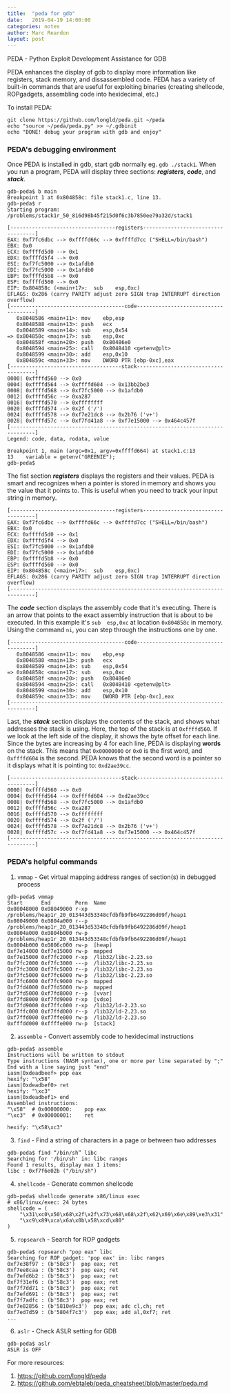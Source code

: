 ```yaml
---
title:  "peda for gdb"
date:   2019-04-19 14:00:00
categories: notes
author: Marc Reardon
layout: post
---
```



PEDA - Python Exploit Development Assistance for GDB

PEDA enhances the display of gdb to display more information like registers, 
stack memory, and dissassembled code. PEDA has a variety of built-in commands 
that are useful for exploiting binaries (creating shellcode, ROPgadgets, 
assembling code into hexidecimal, etc.)

To install PEDA:

```
git clone https://github.com/longld/peda.git ~/peda
echo "source ~/peda/peda.py" >> ~/.gdbinit
echo "DONE! debug your program with gdb and enjoy"
```

### PEDA's debugging environment

Once PEDA is installed in gdb, start gdb normally eg. `gdb ./stack1`. When 
you run a program, PEDA will display three sections: ***registers***, ***code***, and 
***stack***.

```
gdb-peda$ b main
Breakpoint 1 at 0x804858c: file stack1.c, line 13.
gdb-peda$ r
Starting program: /problems/stack1r_50_816d98b45f215d0f6c3b7850ee79a32d/stack1 

[----------------------------------registers-----------------------------------]
EAX: 0xf7fc6dbc --> 0xffffd66c --> 0xffffd7cc ("SHELL=/bin/bash")
EBX: 0x0 
ECX: 0xffffd5d0 --> 0x1 
EDX: 0xffffd5f4 --> 0x0 
ESI: 0xf7fc5000 --> 0x1afdb0 
EDI: 0xf7fc5000 --> 0x1afdb0 
EBP: 0xffffd5b8 --> 0x0 
ESP: 0xffffd560 --> 0x0 
EIP: 0x804858c (<main+17>:	sub    esp,0xc)
EFLAGS: 0x286 (carry PARITY adjust zero SIGN trap INTERRUPT direction overflow)
[-------------------------------------code-------------------------------------]
   0x8048586 <main+11>:	mov    ebp,esp
   0x8048588 <main+13>:	push   ecx
   0x8048589 <main+14>:	sub    esp,0x54
=> 0x804858c <main+17>:	sub    esp,0xc
   0x804858f <main+20>:	push   0x80486e0
   0x8048594 <main+25>:	call   0x8048410 <getenv@plt>
   0x8048599 <main+30>:	add    esp,0x10
   0x804859c <main+33>:	mov    DWORD PTR [ebp-0xc],eax
[------------------------------------stack-------------------------------------]
0000| 0xffffd560 --> 0x0 
0004| 0xffffd564 --> 0xffffd604 --> 0x13bb2be3 
0008| 0xffffd568 --> 0xf7fc5000 --> 0x1afdb0 
0012| 0xffffd56c --> 0xa287 
0016| 0xffffd570 --> 0xffffffff 
0020| 0xffffd574 --> 0x2f ('/')
0024| 0xffffd578 --> 0xf7e21dc8 --> 0x2b76 ('v+')
0028| 0xffffd57c --> 0xf7fd41a8 --> 0xf7e15000 --> 0x464c457f 
[------------------------------------------------------------------------------]
Legend: code, data, rodata, value

Breakpoint 1, main (argc=0x1, argv=0xffffd664) at stack1.c:13
13	  variable = getenv("GREENIE");
gdb-peda$ 
```

The fist section ***registers*** displays the registers and their values.  PEDA 
is smart and recognizes when a pointer is stored in memory and shows you the 
value that it points to. This is useful when you need to track your input string 
in memory.

```
[----------------------------------registers-----------------------------------]
EAX: 0xf7fc6dbc --> 0xffffd66c --> 0xffffd7cc ("SHELL=/bin/bash")
EBX: 0x0 
ECX: 0xffffd5d0 --> 0x1 
EDX: 0xffffd5f4 --> 0x0 
ESI: 0xf7fc5000 --> 0x1afdb0 
EDI: 0xf7fc5000 --> 0x1afdb0 
EBP: 0xffffd5b8 --> 0x0 
ESP: 0xffffd560 --> 0x0 
EIP: 0x804858c (<main+17>:	sub    esp,0xc)
EFLAGS: 0x286 (carry PARITY adjust zero SIGN trap INTERRUPT direction overflow)
[------------------------------------------------------------------------------]
```

The ***code*** section displays the assembly code that it's executing.  There 
is an arrow that points to the exact assembly instruction that is about to be 
executed. In this example it's `sub  esp,0xc` at location `0x804858c` in 
memory. Using the command `ni`, you can step through the instructions one by 
one.

```
[-------------------------------------code-------------------------------------]
   0x8048586 <main+11>:	mov    ebp,esp
   0x8048588 <main+13>:	push   ecx
   0x8048589 <main+14>:	sub    esp,0x54
=> 0x804858c <main+17>:	sub    esp,0xc
   0x804858f <main+20>:	push   0x80486e0
   0x8048594 <main+25>:	call   0x8048410 <getenv@plt>
   0x8048599 <main+30>:	add    esp,0x10
   0x804859c <main+33>:	mov    DWORD PTR [ebp-0xc],eax
[------------------------------------------------------------------------------]
```

Last, the ***stack*** section displays the contents of the stack, and shows what 
addresses the stack is using. Here, the top of the stack is at `0xffffd560`. If 
we look at the left side of the display, it shows the byte offset for each line. 
Since the bytes are increasing by 4 for each line, PEDA is displaying **words** on 
the stack.  This means that `0x00000000` or `0x0` is the first word, and `0xffffd604` is the 
second. PEDA knows that the second word is a pointer so it displays what it is pointing 
to: `0xd2ae39cc`.

```
[------------------------------------stack-------------------------------------]
0000| 0xffffd560 --> 0x0 
0004| 0xffffd564 --> 0xffffd604 --> 0xd2ae39cc 
0008| 0xffffd568 --> 0xf7fc5000 --> 0x1afdb0 
0012| 0xffffd56c --> 0xa287 
0016| 0xffffd570 --> 0xffffffff 
0020| 0xffffd574 --> 0x2f ('/')
0024| 0xffffd578 --> 0xf7e21dc8 --> 0x2b76 ('v+')
0028| 0xffffd57c --> 0xf7fd41a8 --> 0xf7e15000 --> 0x464c457f 
[------------------------------------------------------------------------------]
```

### PEDA's helpful commands

1. `vmmap` - Get virtual mapping address ranges of section(s) in debugged process

```
gdb-peda$ vmmap
Start      End        Perm	Name
0x08048000 0x08049000 r-xp	/problems/heap1r_20_013443d53348cfdbfb9fb6492286d09f/heap1
0x08049000 0x0804a000 r--p	/problems/heap1r_20_013443d53348cfdbfb9fb6492286d09f/heap1
0x0804a000 0x0804b000 rw-p	/problems/heap1r_20_013443d53348cfdbfb9fb6492286d09f/heap1
0x0804b000 0x0806c000 rw-p	[heap]
0xf7e14000 0xf7e15000 rw-p	mapped
0xf7e15000 0xf7fc2000 r-xp	/lib32/libc-2.23.so
0xf7fc2000 0xf7fc3000 ---p	/lib32/libc-2.23.so
0xf7fc3000 0xf7fc5000 r--p	/lib32/libc-2.23.so
0xf7fc5000 0xf7fc6000 rw-p	/lib32/libc-2.23.so
0xf7fc6000 0xf7fc9000 rw-p	mapped
0xf7fd4000 0xf7fd5000 rw-p	mapped
0xf7fd5000 0xf7fd8000 r--p	[vvar]
0xf7fd8000 0xf7fd9000 r-xp	[vdso]
0xf7fd9000 0xf7ffc000 r-xp	/lib32/ld-2.23.so
0xf7ffc000 0xf7ffd000 r--p	/lib32/ld-2.23.so
0xf7ffd000 0xf7ffe000 rw-p	/lib32/ld-2.23.so
0xfffdd000 0xffffe000 rw-p	[stack]
```

2. `assemble` - Convert assembly code to hexidecimal instructions

```
gdb-peda$ assemble
Instructions will be written to stdout
Type instructions (NASM syntax), one or more per line separated by ";"
End with a line saying just "end"
iasm|0xdeadbeef> pop eax            
hexify: "\x58"
iasm|0xdeadbef0> ret
hexify: "\xc3"
iasm|0xdeadbef1> end
Assembled instructions:
"\x58"  # 0x00000000:    pop eax
"\xc3"  # 0x00000001:    ret

hexify: "\x58\xc3"
```

3. `find` - Find a string of characters in a page or between two addresses

```
gdb-peda$ find “/bin/sh” libc
Searching for '/bin/sh' in: libc ranges
Found 1 results, display max 1 items:
libc : 0xf7f6e02b ("/bin/sh")
```

4. `shellcode` - Generate common shellcode

```
gdb-peda$ shellcode generate x86/linux exec
# x86/linux/exec: 24 bytes
shellcode = (
    "\x31\xc0\x50\x68\x2f\x2f\x73\x68\x68\x2f\x62\x69\x6e\x89\xe3\x31"
    "\xc9\x89\xca\x6a\x0b\x58\xcd\x80"
)
```

5. `ropsearch` - Search for ROP gadgets

```
gdb-peda$ ropsearch "pop eax" libc
Searching for ROP gadget: 'pop eax' in: libc ranges
0xf7e38f97 : (b'58c3')	pop eax; ret
0xf7ee8caa : (b'58c3')	pop eax; ret
0xf7efd6b2 : (b'58c3')	pop eax; ret
0xf7f31ef6 : (b'58c3')	pop eax; ret
0xf7f7dd71 : (b'58c3')	pop eax; ret
0xf7efd691 : (b'58c3')	pop eax; ret
0xf7f7adfc : (b'58c3')	pop eax; ret
0xf7e82856 : (b'5810e9c3')	pop eax; adc cl,ch; ret
0xf7ed7d59 : (b'5804f7c3')	pop eax; add al,0xf7; ret
...
```

6. `aslr` - Check ASLR setting for GDB

```
gdb-peda$ aslr
ASLR is OFF
```

For more resources:
   1. https://github.com/longld/peda
   2. https://github.com/ebtaleb/peda_cheatsheet/blob/master/peda.md
